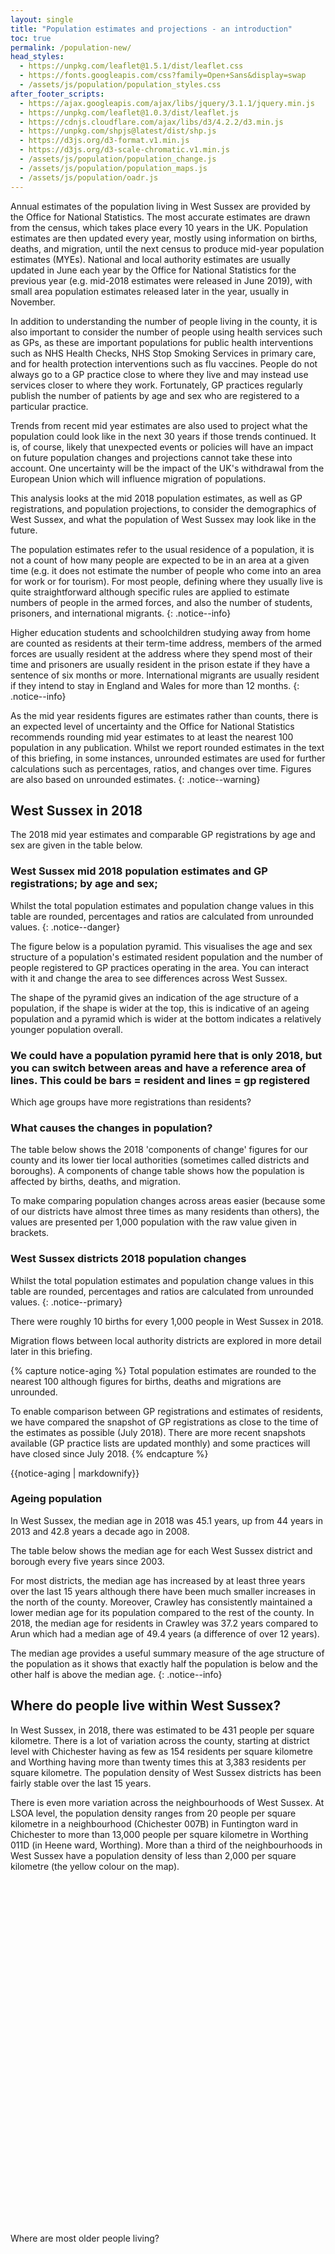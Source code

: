```yaml
---
layout: single
title: "Population estimates and projections - an introduction"
toc: true
permalink: /population-new/
head_styles:
  - https://unpkg.com/leaflet@1.5.1/dist/leaflet.css
  - https://fonts.googleapis.com/css?family=Open+Sans&display=swap
  - /assets/js/population/population_styles.css
after_footer_scripts:
  - https://ajax.googleapis.com/ajax/libs/jquery/3.1.1/jquery.min.js
  - https://unpkg.com/leaflet@1.0.3/dist/leaflet.js
  - https://cdnjs.cloudflare.com/ajax/libs/d3/4.2.2/d3.min.js
  - https://unpkg.com/shpjs@latest/dist/shp.js
  - https://d3js.org/d3-format.v1.min.js
  - https://d3js.org/d3-scale-chromatic.v1.min.js
  - /assets/js/population/population_change.js
  - /assets/js/population/population_maps.js
  - /assets/js/population/oadr.js
---
```


Annual estimates of the population living in West Sussex are provided by the Office for National Statistics. The most accurate estimates are drawn from the census, which takes place every 10 years in the UK. Population estimates are then updated every year, mostly using information on births, deaths, and migration, until the next census to produce mid-year population estimates (MYEs). National and local authority estimates are usually updated in June each year by the Office for National Statistics for the previous year (e.g. mid-2018 estimates were released in June 2019), with small area population estimates released later in the year, usually in November.

In addition to understanding the number of people living in the county, it is also important to consider the number of people using health services such as GPs, as these are important populations for public health interventions such as NHS Health Checks, NHS Stop Smoking Services in primary care, and for health protection interventions such as flu vaccines. People do not always go to a GP practice close to where they live and may instead use services closer to where they work. Fortunately, GP practices regularly publish the number of patients by age and sex who are registered to a particular practice.

Trends from recent mid year estimates are also used to project what the population could look like in the next 30 years if those trends continued. It is, of course, likely that unexpected events or policies will have an impact on future population changes and projections cannot take these into account. One uncertainty will be the impact of the UK's withdrawal from the European Union which will influence migration of populations.

This analysis looks at the mid 2018 population estimates, as well as GP registrations, and population projections, to consider the demographics of West Sussex, and what the population of West Sussex may look like in the future.

The population estimates refer to the usual residence of a population, it is not a count of how many people are expected to be in an area at a given time (e.g. it does not estimate the number of people who come into an area for work or for tourism). For most people, defining where they usually live is quite straightforward although specific rules are applied to estimate numbers of people in the armed forces, and also the number of students, prisoners, and international migrants.
{: .notice--info}

Higher education students and schoolchildren studying away from home are counted as residents at their term-time address, members of the armed forces are usually resident at the address where they spend most of their time and prisoners are usually resident in the prison estate if they have a sentence of six months or more. International migrants are usually resident if they intend to stay in England and Wales for more than 12 months.
{: .notice--info}

As the mid year residents figures are estimates rather than counts, there is an expected level of uncertainty and the Office for National Statistics recommends rounding mid year estimates to at least the nearest 100 population in any publication. Whilst we report rounded estimates in the text of this briefing, in some instances, unrounded estimates are used for further calculations such as percentages, ratios, and changes over time. Figures are also based on unrounded estimates.
{: .notice--warning}

## West Sussex in 2018
<p id = 'wsx_intro_string_1'></p>
<p id = 'wsx_intro_string_2'></p>
<p id = 'wsx_gp_2018_string'></p>

The 2018 mid year estimates and comparable GP registrations by age and sex are given in the table below.

### West Sussex mid 2018 population estimates and GP registrations; by age and sex;

<div id = 'population_18_table'></div>

Whilst the total population estimates and population change values in this table are rounded, percentages and ratios are calculated from unrounded values.
{: .notice--danger}

The figure below is a population pyramid. This visualises the age and sex structure of a population's estimated resident population and the number of people registered to GP practices operating in the area. You can interact with it and change the area to see differences across West Sussex.

The shape of the pyramid gives an indication of the age structure of a population, if the shape is wider at the top, this is indicative of an ageing population and a pyramid which is wider at the bottom indicates a relatively younger population overall.

### We could have a population pyramid here that is only 2018, but you can switch between areas and have a reference area of lines. This could be bars = resident and lines = gp registered
Which age groups have more registrations than residents?

### What causes the changes in population?

The table below shows the 2018 'components of change' figures for our county and its lower tier local authorities (sometimes called districts and boroughs). A components of change table shows how the population is affected by births, deaths, and migration.

To make comparing population changes across areas easier (because some of our districts have almost three times as many residents than others), the values are presented per 1,000 population with the raw value given in brackets.

### West Sussex districts 2018 population changes

<div id = 'population_coc_18_table'></div>

Whilst the total population estimates and population change values in this table are rounded, percentages and ratios are calculated from unrounded values.
{: .notice--primary}

There were roughly 10 births for every 1,000 people in West Sussex in 2018.

Migration flows between local authority districts are explored in more detail later in this briefing.

{% capture notice-aging %}
Total population estimates are rounded to the nearest 100 although figures for births, deaths and migrations are unrounded.

To enable comparison between GP registrations and estimates of residents, we have compared the snapshot of GP registrations as close to the time of the estimates as possible (July 2018). There are more recent snapshots available (GP practice lists are updated monthly) and some practices will have closed since July 2018.
{% endcapture %}

<div class="notice--info">{{notice-aging | markdownify}}</div>

### Ageing population

In West Sussex, the median age in 2018 was 45.1 years, up from 44 years in 2013 and 42.8 years a decade ago in 2008.

The table below shows the median age for each West Sussex district and borough every five years since 2003.

<div id = 'population_median_age_table'></div>

For most districts, the median age has increased by at least three years over the last 15 years although there have been much smaller increases in the north of the county. Moreover, Crawley has consistently maintained a lower median age for its population compared to the rest of the county. In 2018, the median age for residents in Crawley was 37.2 years compared to Arun which had a median age of 49.4 years (a difference of over 12 years).

The median age provides a useful summary measure of the age structure of the population as it shows that exactly half the population is below and the other half is above the median age.
{: .notice--info}

## Where do people live within West Sussex?

In West Sussex, in 2018, there was estimated to be 431 people per square kilometre. There is a lot of variation across the county, starting at district level with Chichester having as few as 154 residents per square kilometre and Worthing having more than twenty times this at 3,383 residents per square kilometre. The population density of West Sussex districts has been fairly stable over the last 15 years.

There is even more variation across the neighbourhoods of West Sussex. At LSOA level, the population density ranges from 20 people per square kilometre in a neighbourhood (Chichester 007B) in Funtington ward in Chichester to more than 13,000 people per square kilometre in Worthing 011D (in Heene ward, Worthing). More than a third of the neighbourhoods in West Sussex have a population density of less than 2,000 per square kilometre (the yellow colour on the map).

<div id = "map_density" style = "height: 550px"></div>

Where are most older people living?

<div id = "map_mye" style = "height: 550px"></div>

Where do GP practice populations reside?

{% capture notice %}
The mid year population estimates show us how many people live per square kilometre, as a measure of population density (how many people share a unit of space).

Lower-layer super output areas (LSOAs) are small area geographies designed to improve the reporting of local area data. There are 32,844 LSOAs in England, and boundaries are coterminous with local authority boundaries and clinical commissioning groups.

LSOAs are defined from census data (e.g. the latest update is 2011) so that each LSOA has an average of 1,500 residents or 650 households. The consistency in population size helps with reporting of area based statistics whereas other small area boundaries such as wards or parishes tend to change frequently and do not always hold a consistent population size. LSOAs are not coterminous with wards and parish boundaries.

There are 505 LSOAs in West Sussex and each LSOA has a code and name which reflects the district or authority it is in (e.g. Arun 002A). These names are not particularly helpful for locating an area on a map. As such, whilst LSOAs are not coterminous with ward boundaries, if you click on an area the name of the closest ward is given for reference.
{% endcapture %}

<div class = "notice--info">{{notice | markdownify}}</div>

## Migration
The chart below shows the net internal migration flow for West Sussex in the year ending June 2016 by age group. It shows that over the 12 months leading to June 2016, more people settled in the county than left for nearly all age groups apart from 15-19 and 20-24 year olds. These young people may be those who leave the family home for the first time to go to university.

The pattern of net internal migration is varied among the districts of West Sussex (shown below), with Crawley showing the inverse of the pattern seen at county level, with 20-24 year olds being the only age group to have a net increase in population.

<!-- # Other change- Includes estimated net effect of changes to special populations during the twelve months to mid-year. Special populations comprise prisoner, armed forces and their overseas based dependent populations. It also includes estimated population change not attributed to a specific cause in the twelve months to mid-year and small adjustments necessary to account for issues such as minor LA boundary changes and large postcode areas that overlap LA boundaries.

# Deaths
# Death occurrences in a small minority of cells show a negative count. These are as a result of previously provisional data being updated in subsequent periods to account for late death registrations and reallocated counts.

# We define an internal migrant as someone who moves home from one geographical area to another. This may be between local authorities, regions or countries within the UK. Unlike with international migration, there is no internationally agreed definition.

# Figure 3 shows a comparatively high likelihood of moving for very young children. Part of this may be simply because their parents are at an age where moving is still common. The addition of children to a family may also lead to a move, however, once children are at school moves are much less common, potentially because of the disruption it would cause the children as well as the parents who may be at an age where they’re settled into their career.
#
# It is in early adulthood where most moves occur, with the peak age for moves being 19, the main age at which people leave home for study. There is another smaller peak at age 22; in many cases this will reflect graduates moving for employment, further study, returning to their home address or moving in with a partner.
#
# Levels of movement remain comparatively high through those aged in their 20s and 30s but gradually decline with age. This may reflect people becoming more settled in their employment, in an area or in relationships, as well as because they have school-age children.
#
# However, from those aged in their late 70s onwards, the proportion of people moving rises slightly. There are many reasons why people of this age may wish to move, including being closer to their family, downsizing, or to access support and care.
#
# Figure 4 shows how the latest data have changed in percentage terms compared with the previous 12-month period. The largest increase is at age 68 (an increase of 28% (3,000 moves), due partly because of the large increase in the total number of 68 year-olds in the UK (up 178,000 from the previous 12-month period) as people born in the baby boom following the Second World War reach that age.

# International migration
# Estimates for international in/out/net are adjusted for visitor switcher, migrant switcher, asylum seeker and refugee flows.
#
# Special change
# Net special change figures include the effect of change in the estimated special populations from one year to the next that are reflected in the general population of England and Wales - those joining and leaving the special population will create a resulting inflow and outflow between the general population.

# There were 242 local authorities with more people moving in than out, of which 43 had a net inflow of over 10 people per 1,000. These were predominantly in the South East, South West and East of England.
#
# In the year to mid-2018, there were 140 local authorities with more people moving out than in, of which 30 had a net outflow of more than 10 people per 1,000. Of these 31, there were 19 in London, with the rest predominantly in the south and east.
#
# For the year to mid-2018, London as a whole had an overall net outflow of 11.7 per 1,000 people to other areas of England and Wales (Figure 8). As described in the 2017 mid-year estimates release, there is a distinctive age structure to these moves, with children (aged under 18 years) most likely to leave, followed by adults aged over 25 years. However, there was a net inflow among the 18 to 25 years population. Broadly this corresponds to families with children tending to leave London while young adults aged in their 20s tend to move to London.

# Many of the fastest-growing authorities have high net international migration
#
# Figure 6 shows a cluster of central London boroughs having the highest levels of net international migration in the year to mid-2018. It also shows a scattering of urban centres across England, Wales and Scotland with high international migration. These tend to have large student populations, such as Coventry, Newcastle-upon-Tyne and Oxford (these areas have high numbers of population aged 18 to 24 years and can be seen in Figure 7). However, the notable pattern from the map is that most of the UK has relatively similar levels of net international migration, as was the case in mid-2017.
#
# Internal migration for London continues to be negative
#
# There were 242 local authorities with more people moving in than out, of which 43 had a net inflow of over 10 people per 1,000. These were predominantly in the South East, South West and East of England.
#
# In the year to mid-2018, there were 140 local authorities with more people moving out than in, of which 30 had a net outflow of more than 10 people per 1,000. Of these 31, there were 19 in London, with the rest predominantly in the south and east.
#
# For the year to mid-2018, London as a whole had an overall net outflow of 11.7 per 1,000 people to other areas of England and Wales (Figure 8). As described in the 2017 mid-year estimates release, there is a distinctive age structure to these moves, with children (aged under 18 years) most likely to leave, followed by adults aged over 25 years. However, there was a net inflow among the 18 to 25 years population. Broadly this corresponds to families with children tending to leave London while young adults aged in their 20s tend to move to London.

# Flows are expressed per 1,000 to allow comparison where population sizes differ.

# In every region outside London, there was a net inflow of children and of adults aged 25 to 64 years. This was also true for the 65 years and over age group, except for very small net losses in the West Midlands and the North West. -->


An internal migrant is defined as someone who moves home from one geographical area to another. This may be between local authorities, regions or countries within the UK. Unlike with international migration, there is no internationally agreed definition.
{: .notice--info}

## Population change in the future
Should we have a table of pop 2018, 2028, 2038 (rows = wsx and districts)

<div id = 'population_18_28_38_table'></div>

Whilst the total population estimates and population change values in this table are rounded, percentages and ratios are calculated from unrounded values.
{: .notice--warning}

The latest population estimates for West Sussex indicate the county is home to more than 858,800 residents. Projections based on recent trends indicate that by 2028, the population in West Sussex will increase to more than 925,900 and by 2038, the resident population of West Sussex is expected to reach 976,900.

The figure below is a population pyramid. This visualises the same information that is in the West Sussex population by age and sex table above, but you can interact with it and change the area and change the year of estimate from 2001 to 2041.

The shape of the pyramid gives an indication of the
<h3 id = 'selected_p1_title'></h3>
<span class="mr-1">Area:</span>
<select id='selectAreasP1Button'></select>
<span class="mr-1">Year:</span>
<select id='selectYearsP1Button'></select>
<div id = 'pyramid_1_datavis'></div>

### What does this mean for ageing in the future?
In 2018, just over one in five residents (22%) in West Sussex was aged 65 years and over. Over the next decade, this is expected to increase to one in four (26%) and by 2038, 30% (almost one in three) residents will be aged 65 and over. This is much higher than national estimates (18% in 2018, 21% in 2028 and 24% in 2038).

### Test infographic image
<div id = 'info_graphi'></div>
</div>

{% capture notice-2 %}
Estimates for the future are primarily based on trends from the recent past.

Population projections are uncertain and become increasingly uncertain the further they are carried forward in time. They do not attempt to predict the impact that future government policies, changing economic circumstances or other factors might have on demographic behaviour.
{% endcapture %}

<div class="notice--info">{{notice-2 | markdownify}}</div>

  <!-- https://www.ons.gov.uk/peoplepopulationandcommunity/birthsdeathsandmarriages/ageing/articles/livinglongerandoldagedependencywhatdoesthefuturehold/2019-06-24 -->

An increase in the older population has implications for the economy in terms of providing services and state pensions; however, this economic impact will be affected by people living healthier lives for longer and increases in economic activity at older ages.

### The old age dependency ratio...
The old age dependency ratio measures the number of people of state pension age (SPA) and over for every 1,000 people of working age (16 to SPA).

Women's state pension age increased to 65 between April 2016 and November 2018. From December 2018 the SPA for both men and women will increase to reach 66 by October 2020 (Pensions Act 2011). Between 2026 and 2027 SPA will increase to 67 years for both sexes (Pensions Act 2014), SPA will increase to 68 years for both men and women between 2044 and 2046 (Pensions Act 2007).

To calculate the population estimated to be of state pension age by year in this analysis, population estimates are applied to the state pension age matrix available from the Office for National Statistics (<a href = 'https://www.ons.gov.uk/file?uri=%2fpeoplepopulationandcommunity%2fpopulationandmigration%2fpopulationprojections%2fdatasets%2ftableofstatepensionagefactorspensionsact%2f2016based/pensionmatrixfor2016npp.xls'>available here</a>).

<span class="mr-1">Area:</span>
<select id='select_oadr_area_button'></select>
<div id = 'oadr_ts_viz'></div>

In England, there were...

In West Sussex...

Remember, this is not an ideal estimate of old age dependency as it assumes that all those above SPA are dependent and that all those of working age are economically active and not infact dependent themselves.

Technologies may change in the future such that people are able to stay healthier and independent for longer and the OADR measure may become less useful as more people work up to and beyond SPA; alternative measures that include economic activity may provide a more meaningful picture of economic dependency.

It should be noted that the old age dependency ratio estimates shown here have been calculated from the ONS mid year estimates and 2016 based population projections combined with the state pension age matrix. There may be slight differences in the old age dependency ratio estimates published by ONS for 2016-2014 (<a href = 'https://www.ons.gov.uk/peoplepopulationandcommunity/populationandmigration/populationprojections/datasets/populationofstatepensionageandworkingageandoldagedependencyratiosforlocalauthoritiesandregionsinengland'>available here</a>).
{: .notice--info}













